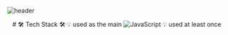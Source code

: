 ![header](https://capsule-render.vercel.app/api?type=waving&color=0:ff9a9e,100:fad0c4&fontColor=fff&height=300&section=header&text=Lee-SoYoon&fontSize=90&animation=fadeIn&fontAlignY=42)
<div align="center">
# ️🛠️ Tech Stack ️🛠️
 💡 used as the main
<img alt="JavaScript" src ="https://img.shields.io/badge/JavaScript-F7DF1E.svg?&style=for-the-badge&logo=JavaScript&logoColor=black"/>
💡 used at least once
</div>
